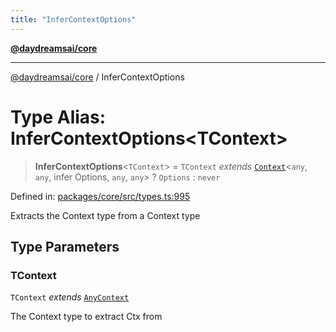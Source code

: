 ```yaml
---
title: "InferContextOptions"
---
```


[**@daydreamsai/core**](./api-reference.md)

***

[@daydreamsai/core](./api-reference.md) / InferContextOptions

# Type Alias: InferContextOptions\<TContext\>

> **InferContextOptions**\<`TContext`\> = `TContext` *extends* [`Context`](./Context.md)\<`any`, `any`, infer Options, `any`, `any`\> ? `Options` : `never`

Defined in: [packages/core/src/types.ts:995](https://github.com/dojoengine/daydreams/blob/877d54c3d7a1ffa2e1fe799ae3402216c969af05/packages/core/src/types.ts#L995)

Extracts the Context type from a Context type

## Type Parameters

### TContext

`TContext` *extends* [`AnyContext`](./AnyContext.md)

The Context type to extract Ctx from
